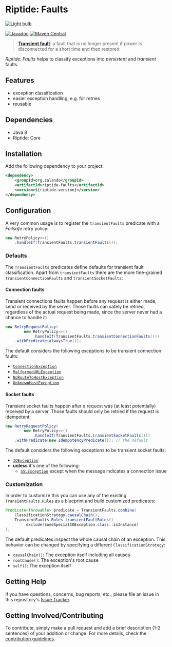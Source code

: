 # Riptide: Faults

[![Light bulb](../docs/bulb.jpg)](https://pixabay.com/en/electric-light-bulb-wire-rain-2616487/)

[![Javadoc](https://www.javadoc.io/badge/org.zalando/riptide-faults.svg)](http://www.javadoc.io/doc/org.zalando/riptide-faults)
[![Maven Central](https://img.shields.io/maven-central/v/org.zalando/riptide-faults.svg)](https://maven-badges.herokuapp.com/maven-central/org.zalando/riptide-faults)

> **[Transient fault](https://en.wikipedia.org/wiki/Fault_(power_engineering)#Transient_fault)**: a fault that is no longer present if power is disconnected for a short time and then restored

*Riptide: Faults* helps to classify exceptions into *persistent* and *transient* faults.

## Features

- exception classification
- easier exception handling, e.g. for retries
- reusable

## Dependencies

- Java 8
- Riptide: Core

## Installation

Add the following dependency to your project:

```xml
<dependency>
    <groupId>org.zalando</groupId>
    <artifactId>riptide-faults</artifactId>
    <version>${riptide.version}</version>
</dependency>
```

## Configuration

A very common usage is to register the `transientFaults` predicate with a *Failsafe* retry policy:

```java
new RetryPolicy<>()
    .handleIf(TransientFaults.transientFaults());
```

### Defaults

The `TransientFaults` predicates define defaults for transient fault classification. Apart from `transientFaults` there are the more fine-grained `transientConnectionFaults` and `transientSocketFaults`:

#### Connection faults

Transient connections faults happen before any request is either made, send or received by the server. Those faults can safely be retried, regardless of the actual request being made, since the server never had a chance to handle it:

```java
new RetryRequestPolicy(
        new RetryPolicy<>()
            .handleIf(TransientFaults.transientConnectionFaults()))
    .withPredicate(alwaysTrue());
```

The default considers the following exceptions to be transient connection faults:
- [`ConnectionException`](https://docs.oracle.com/javase/8/docs/api/java/net/ConnectionException.html)
- [`MalformedURLException`](https://docs.oracle.com/javase/8/docs/api/java/net/MalformedURLException.html)
- [`NoRouteToHostException`](https://docs.oracle.com/javase/8/docs/api/java/net/NoRouteToHostException.html)
- [`UnknownHostException`](https://docs.oracle.com/javase/8/docs/api/java/net/UnknownHostException.html)

#### Socket faults

Transient socket faults happen after a request was (at least potentially) received by a server. Those faults should only be retried if the request is idempotent:

```java
new RetryRequestPolicy(
        new RetryPolicy<>()
            .handleIf(TransientFaults.transientSocketFaults()))
    .withPredicate(new IdempotencyPredicate()); // the default
```

The default considers the following exceptions to be transient socket faults:
- [`IOException`](https://docs.oracle.com/javase/8/docs/api/java/io/IOException.html)
- **unless** it's one of the following:
    - [`SSLException`](https://docs.oracle.com/javase/8/docs/api/javax/net/ssl/SSLException.html) except when the message indicates a connection issue

### Customization

In order to customize this you can use any of the existing `TransientFaults.Rules` as a blueprint and build customized predicates:

```java
Predicate<Throwable> predicate = TransientFaults.combine(
    ClassificationStrategy.causalChain(),
    TransientFaults.Rules.transientFaultRules()
        .exclude(SomeSpecialIOException.class::isInstance)
);
```

The default predicates inspect the whole causal chain of an exception. This behavior can be changed by specifying a different `ClassificationStrategy`:

- `causalChain()`: The exception itself including all causes
- `rootCause()`: The exception's root cause
- `self()`: The exception itself

## Getting Help

If you have questions, concerns, bug reports, etc., please file an issue in this repository's [Issue Tracker](../../../../issues).

## Getting Involved/Contributing

To contribute, simply make a pull request and add a brief description (1-2 sentences) of your addition or change. For
more details, check the [contribution guidelines](../.github/CONTRIBUTING.md).
